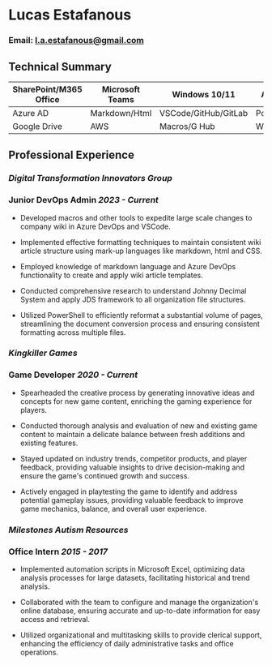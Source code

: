 # **Lucas Estafanous**
### Email: l.a.estafanous@gmail.com

## Technical Summary

| SharePoint/M365 Office  | Microsoft Teams  | Windows 10/11  | Azure DevOps  |
|--|--|--|--|
| Azure AD  | Markdown/Html  | VSCode/GitHub/GitLab  |PowerShell/JSON   |
|Google Drive   | AWS  |Macros/G Hub   |WireGuard   |

## Professional Experience

### _Digital Transformation Innovators Group_

### **Junior DevOps Admin** _2023 - Current_

- Developed macros and other tools to expedite large scale changes to company wiki in Azure DevOps and VSCode. 

- Implemented effective formatting techniques to maintain consistent wiki article structure using mark-up languages like markdown, html and CSS. 

- Employed knowledge of markdown language and Azure DevOps functionality to create and apply wiki article templates. 

- Conducted comprehensive research to understand Johnny Decimal System and apply JDS framework to all organization file structures. 

- Utilized PowerShell to efficiently reformat a substantial volume of pages, streamlining the document conversion process and ensuring consistent formatting across multiple files.

### _Kingkiller Games_

### **Game Developer** _2020 - Current_

- Spearheaded the creative process by generating innovative ideas and concepts for new game content, enriching the gaming experience for players. 

- Conducted thorough analysis and evaluation of new and existing game content to maintain a delicate balance between fresh additions and existing features. 

- Stayed updated on industry trends, competitor products, and player feedback, providing valuable insights to drive decision-making and ensure the game's continued growth and success. 

- Actively engaged in playtesting the game to identify and address potential gameplay issues, providing valuable feedback to improve game mechanics, balance, and overall user experience.

### _Milestones Autism Resources_

### **Office Intern** _2015 - 2017_

- Implemented automation scripts in Microsoft Excel, optimizing data analysis processes for large datasets, facilitating historical and trend analysis. 

- Collaborated with the team to configure and manage the organization's online database, ensuring accurate and up-to-date information for easy access and retrieval. 

- Utilized organizational and multitasking skills to provide clerical support, enhancing the efficiency of daily administrative tasks and office operations.
